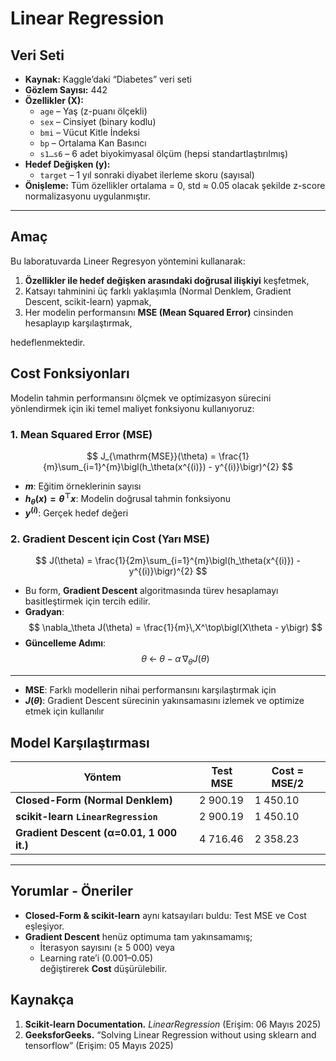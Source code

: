#  Linear Regression  

## Veri Seti

- **Kaynak:** Kaggle’daki “Diabetes” veri seti  
- **Gözlem Sayısı:** 442  
- **Özellikler (X):**  
  - `age` – Yaş (z-puanı ölçekli)  
  - `sex` – Cinsiyet (binary kodlu)  
  - `bmi` – Vücut Kitle İndeksi  
  - `bp` – Ortalama Kan Basıncı  
  - `s1…s6` – 6 adet biyokimyasal ölçüm (hepsi standartlaştırılmış)  
- **Hedef Değişken (y):**  
  - `target` – 1 yıl sonraki diyabet ilerleme skoru (sayısal)  
- **Önişleme:** Tüm özellikler ortalama = 0, std ≈ 0.05 olacak şekilde z-score normalizasyonu uygulanmıştır.

---

## Amaç

Bu laboratuvarda Lineer Regresyon yöntemini kullanarak:

1. **Özellikler ile hedef değişken arasındaki doğrusal ilişkiyi** keşfetmek,  
2. Katsayı tahminini üç farklı yaklaşımla (Normal Denklem, Gradient Descent, scikit-learn) yapmak,  
3. Her modelin performansını **MSE (Mean Squared Error)** cinsinden hesaplayıp karşılaştırmak,  

hedeflenmektedir.  



## Cost Fonksiyonları

Modelin tahmin performansını ölçmek ve optimizasyon sürecini yönlendirmek için iki temel maliyet fonksiyonu kullanıyoruz:

### 1. Mean Squared Error (MSE)

$$
J_{\mathrm{MSE}}(\theta)
= \frac{1}{m}\sum_{i=1}^{m}\bigl(h_\theta(x^{(i)}) - y^{(i)}\bigr)^{2}
$$

- **$m$**: Eğitim örneklerinin sayısı  
- **$h_\theta(x) = \theta^\top x$**: Modelin doğrusal tahmin fonksiyonu  
- **$y^{(i)}$**: Gerçek hedef değeri  

### 2. Gradient Descent için Cost (Yarı MSE)

$$
J(\theta)
= \frac{1}{2m}\sum_{i=1}^{m}\bigl(h_\theta(x^{(i)}) - y^{(i)}\bigr)^{2}
$$

- Bu form, **Gradient Descent** algoritmasında türev hesaplamayı basitleştirmek için tercih edilir.  
- **Gradyan**:
  $$
  \nabla_\theta J(\theta)
  = \frac{1}{m}\,X^\top\bigl(X\theta - y\bigr)
  $$
- **Güncelleme Adımı**:
  $$
  \theta \;\gets\; \theta - \alpha\,\nabla_\theta J(\theta)
  $$

---

- **MSE**: Farklı modellerin nihai performansını karşılaştırmak için  
- **$J(\theta)$**: Gradient Descent sürecinin yakınsamasını izlemek ve optimize etmek için kullanılır  
 

## Model Karşılaştırması

| Yöntem                                    | Test MSE    | Cost = MSE/2 |
|-------------------------------------------|-------------|--------------|
| **Closed-Form (Normal Denklem)**          | 2 900.19    | 1 450.10     |
| **scikit-learn `LinearRegression`**       | 2 900.19    | 1 450.10     |
| **Gradient Descent (α=0.01, 1 000 it.)**  | 4 716.46    | 2 358.23     |

---

## Yorumlar - Öneriler

- **Closed-Form & scikit-learn** aynı katsayıları buldu: Test MSE ve Cost eşleşiyor.  
- **Gradient Descent** henüz optimuma tam yakınsamamış;  
  - İterasyon sayısını (≥ 5 000)  veya  
  - Learning rate’i (0.001–0.05)  
  değiştirerek **Cost** düşürülebilir.  


## Kaynakça

1. **Scikit-learn Documentation.** *LinearRegression* (Erişim: 06 Mayıs 2025)  
2. **GeeksforGeeks.** “Solving Linear Regression without using sklearn and tensorflow” (Erişim: 05 Mayıs 2025)  

